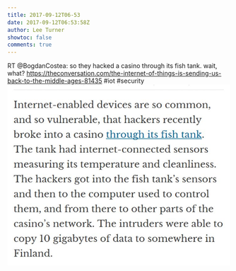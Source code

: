 ```yaml
---
title: 2017-09-12T06-53
date: 2017-09-12T06:53:58Z
author: Lee Turner
showtoc: false
comments: true
---
```


RT @BogdanCostea: so they hacked a casino through its fish tank. wait, what? https://theconversation.com/the-internet-of-things-is-sending-us-back-to-the-middle-ages-81435 #iot #security ![](/img/x//907497498801041408-DJQlSucXkAAmgRd.jpg)

